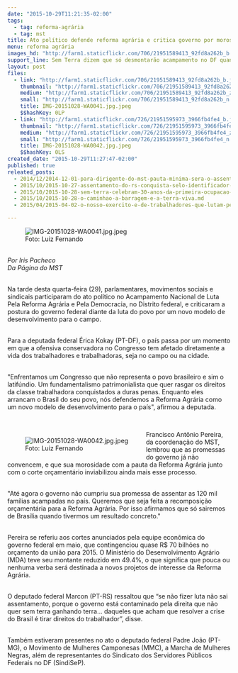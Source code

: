 ```yaml
---
date: "2015-10-29T11:21:35-02:00"
tags:
  - tag: reforma-agrária
  - tag: mst
title: Ato político defende reforma agrária e critica governo por morosidade
menu: reforma agrária
images_hd: "http://farm1.staticflickr.com/706/21951589413_92fd8a262b_b.jpg"
support_line: Sem Terra dizem que só desmontarão acampamento no DF quando tiverem resultados concretos.
layout: post
files:
  - link: "http://farm1.staticflickr.com/706/21951589413_92fd8a262b_b.jpg"
    thumbnail: "http://farm1.staticflickr.com/706/21951589413_92fd8a262b_t.jpg"
    medium: "http://farm1.staticflickr.com/706/21951589413_92fd8a262b_z.jpg"
    small: "http://farm1.staticflickr.com/706/21951589413_92fd8a262b_n.jpg"
    title: IMG-20151028-WA0041.jpg.jpeg
    $$hashKey: 0LP
  - link: "http://farm1.staticflickr.com/726/21951595973_3966fb4fe4_b.jpg"
    thumbnail: "http://farm1.staticflickr.com/726/21951595973_3966fb4fe4_t.jpg"
    medium: "http://farm1.staticflickr.com/726/21951595973_3966fb4fe4_z.jpg"
    small: "http://farm1.staticflickr.com/726/21951595973_3966fb4fe4_n.jpg"
    title: IMG-20151028-WA0042.jpg.jpeg
    $$hashKey: 0LS
created_date: "2015-10-29T11:27:47-02:00"
published: true
releated_posts:
  - 2014/12/2014-12-01-para-dirigente-do-mst-pauta-minima-sera-o-assentamento-de-120-mil-familias.md
  - 2015/10/2015-10-27-assentamento-do-rs-conquista-selo-identificador-da-producao-organica.md
  - 2015/10/2015-10-28-sem-terra-celebram-30-anos-da-primeira-ocupacao-realizada-pelo-mst-no-rs.md
  - 2015/10/2015-10-28-o-caminhao-a-barragem-e-a-terra-viva.md
  - 2015/04/2015-04-02-o-nosso-exercito-e-de-trabalhadores-que-lutam-pela-terra-diz-coordenador-do-mst.md

---
```

<figure class="image"><img alt="IMG-20151028-WA0041.jpg.jpeg" src="http://farm1.staticflickr.com/706/21951589413_92fd8a262b_b.jpg" />
<figcaption>Foto: Luiz Fernando</figcaption>
</figure>

<p><br />
<em>Por Iris Pacheco<br />
Da P&aacute;gina do MST</em></p>

<p><br />
Na tarde desta quarta-feira (29), parlamentares, movimentos sociais e sindicais participaram do ato pol&iacute;tico no Acampamento Nacional de Luta Pela Reforma Agr&aacute;ria e Pela Democracia, no Distrito federal, e criticaram a postura do governo federal diante da luta do povo por um novo modelo de desenvolvimento para o campo.</p>

<p><br />
Para a deputada federal &Eacute;rica Kokay (PT-DF), o pa&iacute;s passa por um momento em que a ofensiva conservadora no Congresso tem afetado diretamente a vida dos trabalhadores e trabalhadoras, seja no campo ou na cidade.</p>

<p><br />
&quot;Enfrentamos um Congresso que n&atilde;o representa o povo brasileiro e sim o latif&uacute;ndio. Um fundamentalismo patrimonialista que quer rasgar os direitos da classe trabalhadora conquistados a duras penas. Enquanto eles arrancam o Brasil do seu povo, n&oacute;s defendemos a Reforma Agr&aacute;ria como um novo modelo de desenvolvimento para o pa&iacute;s&quot;, afirmou a deputada.</p>

<p>&nbsp;</p>

<figure class="image" style="float:left"><img alt="IMG-20151028-WA0042.jpg.jpeg" src="http://farm1.staticflickr.com/726/21951595973_3966fb4fe4_b.jpg" />
<figcaption>Foto: Luiz Fernando</figcaption>
</figure>

<p>Francisco Ant&ocirc;nio Pereira, da coordena&ccedil;&atilde;o do MST, lembrou que as promessas do governo j&aacute; n&atilde;o convencem, e que sua morosidade com a pauta da Reforma Agr&aacute;ria junto com o corte or&ccedil;ament&aacute;rio inviabilizou ainda mais esse processo.</p>

<p><br />
&quot;At&eacute; agora o governo n&atilde;o cumpriu sua promessa de assentar as 120 mil fam&iacute;lias acampadas no pa&iacute;s. Queremos que seja feita a recomposi&ccedil;&atilde;o or&ccedil;ament&aacute;ria para a Reforma Agr&aacute;ria. Por isso afirmamos que s&oacute; sairemos de Bras&iacute;lia quando tivermos um resultado concreto.&quot;</p>

<p><br />
Pereira se referiu aos cortes anunciados pela equipe econ&ocirc;mica do governo federal em maio, que contingenciou quase R$ 70 bilh&otilde;es no or&ccedil;amento da uni&atilde;o para 2015. O Minist&eacute;rio do Desenvolvimento Agr&aacute;rio (MDA) teve seu montante reduzido em 49.4%, o que significa que pouca ou nenhuma verba ser&aacute; destinada a novos projetos de interesse da Reforma Agr&aacute;ria.</p>

<p><br />
O deputado federal Marcon (PT-RS) ressaltou que &ldquo;se n&atilde;o fizer luta n&atilde;o sai assentamento, porque o governo est&aacute; contaminado pela direita que n&atilde;o quer sem terra ganhando terra... daqueles que acham que resolver a crise do Brasil &eacute; tirar direitos do trabalhador&rdquo;, disse.</p>

<p><br />
Tamb&eacute;m estiveram presentes no ato o deputado federal Padre Jo&atilde;o (PT-MG), o Movimento de Mulheres Camponesas (MMC), a Marcha de Mulheres Negras, al&eacute;m de representantes do Sindicato dos Servidores P&uacute;blicos Federais no DF (SindiSeP).</p>

